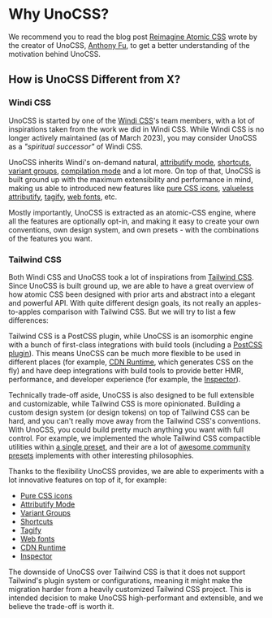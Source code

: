 # Why UnoCSS?

We recommend you to read the blog post [Reimagine Atomic CSS](https://antfu.me/posts/reimagine-atomic-css) wrote by the creator of UnoCSS, [Anthony Fu](https://antfu.me/), to get a better understanding of the motivation behind UnoCSS.

## How is UnoCSS Different from X?

### Windi CSS

UnoCSS is started by one of the [Windi CSS](https://windicss.org/)'s team members, with a lot of inspirations taken from the work we did in Windi CSS. While Windi CSS is no longer actively maintained (as of March 2023), you may consider UnoCSS as a *"spiritual successor"* of Windi CSS.

UnoCSS inherits Windi's on-demand natural, [attributify mode](/presets/attributify), [shortcuts](/config/shortcuts), [variant groups](/transformers/variant-group), [compilation mode](/transformers/compile-class) and a lot more. On top of that, UnoCSS is built ground up with the maximum extensibility and performance in mind, making us able to introduced new features like [pure CSS icons](/presets/icons), [valueless attributify](/presets/attributify#valueless-attributify), [tagify](/presets/tagify), [web fonts](/presets/web-fonts), etc.

Mostly importantly, UnoCSS is extracted as an atomic-CSS engine, where all the features are optionally opt-in, and making it easy to create your own conventions, own design system, and own presets - with the combinations of the features you want.

### Tailwind CSS

Both Windi CSS and UnoCSS took a lot of inspirations from [Tailwind CSS](https://tailwindcss.com/). Since UnoCSS is built ground up, we are able to have a great overview of how atomic CSS been designed with prior arts and abstract into a elegant and powerful API. With quite different design goals, its not really an apples-to-apples comparison with Tailwind CSS. But we will try to list a few differences:

Tailwind CSS is a PostCSS plugin, while UnoCSS is an isomorphic engine with a bunch of first-class integrations with build tools (including a [PostCSS plugin](/integrations/postcss)). This means UnoCSS can be much more flexible to be used in different places (for example, [CDN Runtime](/integrations/runtime), which generates CSS on the fly) and have deep integrations with build tools to provide better HMR, performance, and developer experience (for example, the [Inspector](http://localhost:5173/tools/inspector)).

Technically trade-off aside, UnoCSS is also designed to be full extensible and customizable, while Tailwind CSS is more opinionated. Building a custom design system (or design tokens) on top of Tailwind CSS can be hard, and you can't really move away from the Tailwind CSS's conventions. With UnoCSS, you could build pretty much anything you want with full control. For example, we implemented the whole Tailwind CSS compactible utilities within [a single preset](/presets/wind), and their are a lot of [awesome community presets](/presets/community) implements with other interesting philosophies.

Thanks to the flexibility UnoCSS provides, we are able to experiments with a lot innovative features on top of it, for example:

- [Pure CSS icons](/presets/icons)
- [Attributify Mode](/presets/attributify)
- [Variant Groups](/transformers/variant-group)
- [Shortcuts](/config/shortcuts)
- [Tagify](/presets/tagify)
- [Web fonts](/presets/web-fonts)
- [CDN Runtime](/presets/runtime)
- [Inspector](/tools/inspector)

The downside of UnoCSS over Tailwind CSS is that it does not support Tailwind's plugin system or configurations, meaning it might make the migration harder from a heavily customized Tailwind CSS project. This is intended decision to make UnoCSS high-performant and extensible, and we believe the trade-off is worth it.
